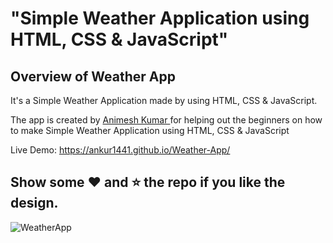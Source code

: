 # "Simple Weather Application using HTML, CSS &amp; JavaScript"

## Overview of Weather App

It's a  Simple Weather Application made by using HTML, CSS &amp; JavaScript.

The app is created by [ Animesh Kumar ](https://www.linkedin.com/in/animesh-kumar-63bab0256/) for helping out the beginners on how to make Simple Weather Application using HTML, CSS &amp; JavaScript

Live Demo: https://ankur1441.github.io/Weather-App/

## Show some :heart: and :star: the repo if you like the design.

![WeatherApp](https://user-images.githubusercontent.com/42378118/99897986-fd02dc00-2cc3-11eb-9cac-f5b577bfef40.png)

